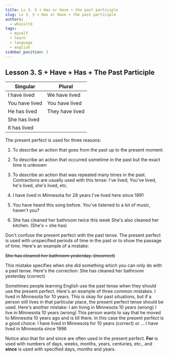 ```yaml
---
title: Ls 3. S + Has or Have + the past participle
slug: Ls 3. S + Has or Have + the past participle
authors:
  - whoisltd
tags:
  - myself
  - learn
  - language
  - english
sidebar_position: 3
---
```

## Lesson 3. S + Have + Has + The Past Participle


| Singular       | Plural          |
| -------------- | --------------- |
| I have lived   | We have lived   |
| You have lived | You have lived  |
| He has lived   | They have lived |
| She has lived  |                 |
| It has lived   |                 |
The present perfect is used for three reasons:
1. To describe an action that goes from the past up to the present moment.
2. To describe an action that occurred sometime in the past but the exact time is unknown
3. To describe an action that was repeated many times in the past.
Contractions are usually used with this tense:
	I've lived, You've lived, he's lived, she's lived, etc.

1. I have lived in Minnesota for 28 years
	I've lived here since 1991

2. You have heard this song before.
	You've listened to a lot of music, haven't you?

3. She has cleaned her bathroom twice this week
	She's also cleaned her kitchen. (She's = she has)

Don't confuse the present perfect with the past tense. The present perfect is used with unspecified periods of time in the past or to show the passage of time. Here's an example of a mistake:

~~She has cleaned her bathroom yesterday. (incorrect)~~

This mistake specifies when she did something which you can only do with a past tense. Here's the correction:
	She has cleaned her bathroom yesterday (correct)

Sometimes people learning English use the past tense when they should use the present perfect. Here's an example of three common mistakes.
	I lived in Minnesota for 10 years.
This is okay for past situations, but if a person still lives in that particular place, the present perfect tense should be used.
Here's another mistake:
	I am living in Minnesota 10 years (wrong)
	I live in Minnesota 10 years (wrong)
This person wants to say that he moved to Minnesota 10 years ago and is till there. In this case the present perfect is a good choice:
	I have lived in Minnesota for 10 years (correct)
	or ...
	I have lived in Minnesota since 1996

Notice also that for and since are often used in the present perfect. **For** is used with numbers of days, weeks, months, years, centuries, etc., and **since** is used with specified days, months and years.